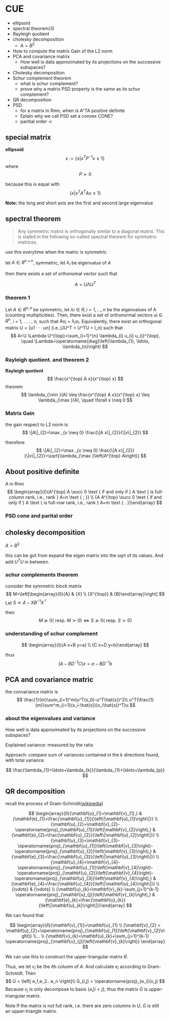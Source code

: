 # CUE
- ellipsoid
- spectral theorem(3)
- Rayleigh quotient
- cholesky decomposition
  - $A =B^2$
- How to compute the matrix Gain of the L2 norm
- PCA and covariance matrix
  - How well is data approximated by its projections on the successive subspaces?
- Cholesky decomposition
- Schur complement theorem
  - what is schur complement?
  - prove why a matrix PSD property is the same as its schur complement?
- QR decomposition
- PSD
  - for a matrix in Rmn, when is A^TA positive definite
  - Eplain why we call PSD set a convex CONE?
  - paritial order $\prec$


## special matrix
**ellipsoid**
$$
\epsilon := \{x|x^TP^{-1}x\leq1 \}
$$
where
$$
P \succ 0
$$

because this is equal with
$$
\{x | x^TA^TAx\leq1\}
$$


**Note:** the long and short axis are the first and second large eigenvalue

## spectral theorem

>Any symmetric matrix is orthogonally similar to a diagonal matrix. This is stated in the following so-called spectral theorem for symmetric matrices.


use this everytime when the matric is symmetric

let $A\in R^{n\times n}$, symmetric, let $\lambda_i$ be eigenvalue of $A$

then there exists a set of orthonomal vector such that 

$$
A = U\Lambda U^T
$$

### theorem 1
Let $A ∈ R^{n,n}$ be symmetric, let $λi ∈ R, i = 1, . . . , n$ be the eigenvalues of A (counting multiplicities). Then, there exist a set of orthonormal vectors ui ∈ $R^n$, i = 1, . . . , n, such that $Au_i$ = $λ_iu_i$. Equivalently, there exist an orthogonal matrix $U = [u1 · · · un]$ (i.e.,UU^T = U^TU = I_n) such that
$$
A=U \Lambda U^{\top}=\sum_{i=1}^{n} \lambda_{i} u_{i} u_{i}^{\top}, \quad \Lambda=\operatorname{diag}\left(\lambda_{1}, \ldots, \lambda_{n}\right)
$$

### Rayleigh quotient. and theorem 2
**Rayleigh quotient**
$$
\frac{x^{\top} A x}{x^{\top} x}
$$
theorem
$$
\lambda_{\min }(A) \leq \frac{x^{\top} A x}{x^{\top} x} \leq \lambda_{\max }(A), \quad \forall x \neq 0
$$

### Matrix Gain
the gain respect to L2 norm is 
$$
\|A\|_{2}=\max _{x \neq 0} \frac{\|A x\|_{2}}{\|x\|_{2}}
$$

therefore 
$$
\|A\|_{2}=\max _{x \neq 0} \frac{\|A x\|_{2}}{\|x\|_{2}}=\sqrt{\lambda_{\max }\left(A^{\top} A\right)}
$$

## About positive definite
A in Rmn
$$
\begin{array}{l}{A^{\top} A \succ 0 \text { if and only if } A \text { is full-column rank, i.e., rank } A=n \text { ; }} \\ {A A^{\top} \succ 0 \text { if and only if } A \text { is full-row rank, i.e., rank } A=m \text { . }}\end{array}
$$


### PSD cone and parital order

## cholesky decomposition
$A=B^2$

this can be got from expand the eigen matrix into the sqrt of its values. And add $U^TU$ in between.


### schur complements theorem
consider the symmetric block matrix
$$
M=\left[\begin{array}{ll}{A} & {X} \\ {X^{\top}} & {B}\end{array}\right]
$$
Let $S \doteq A-X B^{-1} X^{\top}$

then 
$$
M \succeq 0(\text { resp. } M \succ 0) \Leftrightarrow S \succeq 0(\text { resp. } S \succ 0)
$$


### **understanding of schur complement**
$$
\begin{array}{l}{A x+B y=a} \\ {C x+D y=b}\end{array}
$$

thus 
$$
\left(A-B D^{-1} C\right) x=a-B D^{-1} b
$$

## PCA and covariance matric

the convariance matrix is 
$$
\frac{1}{m}\sum_{i=1}^m(u^T(x_0)-u^T\hat{s})^2\\
u^T(\frac{1}{m}\sum^m_{i=1}(x_i-\hat{s})(x_i\hat{s})^T)u
$$


### about the eigenvalues and variance

How well is data approximated by its projections on the successive subspaces?

Explained variance: measured by the ratio

Approach: compare sum of variances contained in the k directions found, with
total variance.

$$
\frac{\lambda_{1}+\ldots+\lambda_{k}}{\lambda_{1}+\ldots+\lambda_{p}}
$$

## QR decomposition
recall the process of Gram-Schmidt([wikipedia](https://en.wikipedia.org/wiki/Gram%E2%80%93Schmidt_process))

$$
\begin{array}{ll}{\mathbf{u}_{1}=\mathbf{v}_{1},} & {\mathbf{e}_{1}=\frac{\mathbf{u}_{1}}{\left\|\mathbf{u}_{1}\right\|}} \\ {\mathbf{u}_{2}=\mathbf{v}_{2}-\operatorname{proj}_{\mathbf{u}_{1}}\left(\mathbf{v}_{2}\right),} & {\mathbf{e}_{2}=\frac{\mathbf{u}_{2}}{\left\|\mathbf{u}_{2}\right\|}} \\ {\mathbf{u}_{3}=\mathbf{v}_{3}-\operatorname{proj}_{\mathbf{u}_{1}}\left(\mathbf{v}_{3}\right)-\operatorname{proj}_{\mathbf{u}_{2}}\left(\mathbf{v}_{3}\right),} & {\mathbf{e}_{3}=\frac{\mathbf{u}_{3}}{\left\|\mathbf{u}_{3}\right\|}} \\ {\mathbf{u}_{4}=\mathbf{v}_{4}-\operatorname{proj}_{\mathbf{u}_{1}}\left(\mathbf{v}_{4}\right)-\operatorname{proj}_{\mathbf{u}_{2}}\left(\mathbf{v}_{4}\right)-\operatorname{proj}_{\mathbf{u}_{3}}\left(\mathbf{v}_{4}\right),} & {\mathbf{e}_{4}=\frac{\mathbf{u}_{4}}{\left\|\mathbf{u}_{4}\right\|}} \\ {\vdots} & {\vdots} \\ {\mathbf{u}_{k}=\mathbf{v}_{k}-\sum_{j=1}^{k-1} \operatorname{proj}_{\mathbf{u}_{j}}\left(\mathbf{v}_{k}\right),} & {\mathbf{e}_{k}=\frac{\mathbf{u}_{k}}{\left\|\mathbf{u}_{k}\right\|}}\end{array}
$$

We can found that 

$$
\begin{array}{ll}{\mathbf{v}_{1}}=\mathbf{u}_{1} \\ 
{\mathbf{v}_{2} = \mathbf{u}_{2}+\operatorname{proj}_{\mathbf{u}_{1}}\left(\mathbf{v}_{2}\right)} 
\\...
\\ {\mathbf{v}_{k}=\mathbf{u}_{k}+\sum_{j=1}^{k-1} \operatorname{proj}_{\mathbf{u}_{j}}\left(\mathbf{v}_{k}\right)} \end{array}
$$

We can use this to construct the upper-triangular matrix $R$.

Thus, we let $v_i$ be the $i$th  column of $A$. And calculate $e_i$ according to Gram-Schmidt. Then 
$$
U = \left[ e_1,e_2...e_n \right]\\
G_{i,j} = \operatorname{proj}_{e_i}(v_j)
$$
Because $v_j$ is only decompose to basis $\{e_i|i<j\}$, thus the matrix $G$ is upper-triangular matrix.

Note If the matrix is not full rank, i.e. there are zero columns in $U$, $G$ is still an upper-triangle matrix.

